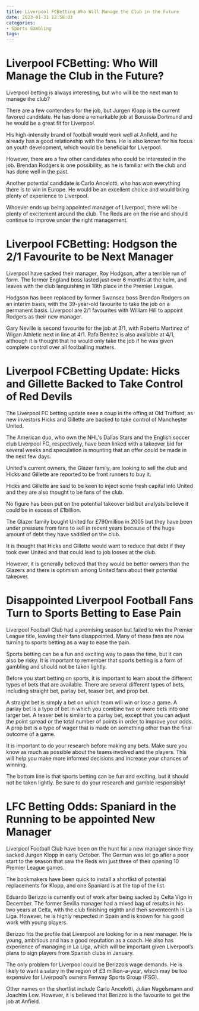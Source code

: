 ```yaml
---
title: Liverpool FCBetting Who Will Manage the Club in the Future
date: 2023-01-31 12:56:03
categories:
- Sports Gambling
tags:
---
```



#  Liverpool FCBetting: Who Will Manage the Club in the Future?

Liverpool betting is always interesting, but who will be the next man to manage the club?

There are a few contenders for the job, but Jurgen Klopp is the current favored candidate. He has done a remarkable job at Borussia Dortmund and he would be a great fit for Liverpool.

His high-intensity brand of football would work well at Anfield, and he already has a good relationship with the fans. He is also known for his focus on youth development, which would be beneficial for Liverpool.

However, there are a few other candidates who could be interested in the job. Brendan Rodgers is one possibility, as he is familiar with the club and has done well in the past.

Another potential candidate is Carlo Ancelotti, who has won everything there is to win in Europe. He would be an excellent choice and would bring plenty of experience to Liverpool.

Whoever ends up being appointed manager of Liverpool, there will be plenty of excitement around the club. The Reds are on the rise and should continue to improve under the right management.

#  Liverpool FCBetting: Hodgson the 2/1 Favourite to be Next Manager

Liverpool have sacked their manager, Roy Hodgson, after a terrible run of form. The former England boss lasted just over 6 months at the helm, and leaves with the club languishing in 18th place in the Premier League.

Hodgson has been replaced by former Swansea boss Brendan Rodgers on an interim basis, with the 39-year-old favourite to take the job on a permanent basis. Liverpool are 2/1 favourites with William Hill to appoint Rodgers as their new manager.

Gary Neville is second favourite for the job at 3/1, with Roberto Martinez of Wigan Athletic next in line at 4/1. Rafa Benitez is also available at 4/1, although it is thought that he would only take the job if he was given complete control over all footballing matters.

#  Liverpool FCBetting Update: Hicks and Gillette Backed to Take Control of Red Devils

The Liverpool FC betting update sees a coup in the offing at Old Trafford, as new investors Hicks and Gillette are backed to take control of Manchester United.

The American duo, who own the NHL's Dallas Stars and the English soccer club Liverpool FC, respectively, have been linked with a takeover bid for several weeks and speculation is mounting that an offer could be made in the next few days.

United's current owners, the Glazer family, are looking to sell the club and Hicks and Gillette are reported to be front runners to buy it.

Hicks and Gillette are said to be keen to inject some fresh capital into United and they are also thought to be fans of the club.

No figure has been put on the potential takeover bid but analysts believe it could be in excess of £1billion.

The Glazer family bought United for £790million in 2005 but they have been under pressure from fans to sell in recent years because of the huge amount of debt they have saddled on the club.

It is thought that Hicks and Gillette would want to reduce that debt if they took over United and that could lead to job losses at the club.

However, it is generally believed that they would be better owners than the Glazers and there is optimism among United fans about their potential takeover.

#  Disappointed Liverpool Football Fans Turn to Sports Betting to Ease Pain

Liverpool Football Club had a promising season but failed to win the Premier League title, leaving their fans disappointed. Many of these fans are now turning to sports betting as a way to ease the pain.

Sports betting can be a fun and exciting way to pass the time, but it can also be risky. It is important to remember that sports betting is a form of gambling and should not be taken lightly.

Before you start betting on sports, it is important to learn about the different types of bets that are available. There are several different types of bets, including straight bet, parlay bet, teaser bet, and prop bet.

A straight bet is simply a bet on which team will win or lose a game. A parlay bet is a type of bet in which you combine two or more bets into one larger bet. A teaser bet is similar to a parlay bet, except that you can adjust the point spread or the total number of points in order to improve your odds. A prop bet is a type of wager that is made on something other than the final outcome of a game.

It is important to do your research before making any bets. Make sure you know as much as possible about the teams involved and the players. This will help you make more informed decisions and increase your chances of winning.

The bottom line is that sports betting can be fun and exciting, but it should not be taken lightly. Be sure to do your research and gamble responsibly!

#  LFC Betting Odds: Spaniard in the Running to be appointed New Manager

Liverpool Football Club have been on the hunt for a new manager since they sacked Jurgen Klopp in early October. The German was let go after a poor start to the season that saw the Reds win just three of their opening 10 Premier League games.

The bookmakers have been quick to install a shortlist of potential replacements for Klopp, and one Spaniard is at the top of the list.

Eduardo Berizzo is currently out of work after being sacked by Celta Vigo in December. The former Sevilla manager had a mixed bag of results in his two years at Celta, with the club finishing eighth and then seventeenth in La Liga. However, he is highly respected in Spain and is known for his good work with young players.

Berizzo fits the profile that Liverpool are looking for in a new manager. He is young, ambitious and has a good reputation as a coach. He also has experience of managing in La Liga, which will be important given Liverpool’s plans to sign players from Spanish clubs in January.

The only problem for Liverpool could be Berizzo’s wage demands. He is likely to want a salary in the region of £3 million-a-year, which may be too expensive for Liverpool’s owners Fenway Sports Group (FSG).

Other names on the shortlist include Carlo Ancelotti, Julian Nagelsmann and Joachim Low. However, it is believed that Berizzo is the favourite to get the job at Anfield.